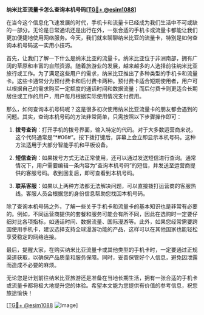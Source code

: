 **纳米比亚流量卡怎么查询本机号码[[TG💪+ @esim1088](https://t.me/s/esim1088)]**

在当今这个信息化飞速发展的时代，手机卡和流量卡已经成为我们生活中不可或缺的一部分。无论是日常通讯还是出行在外，一张合适的手机卡或流量卡都能让我们更加便捷地使用网络服务。今天，我们就来聊聊纳米比亚的流量卡，特别是如何查询本机号码这一实用小技巧。

首先，让我们了解一下什么是纳米比亚的流量卡。纳米比亚位于非洲南部，拥有广阔的草原和丰富的自然资源。随着旅游业的发展，越来越多的人选择前往纳米比亚旅行或工作。为了满足这些用户的需求，纳米比亚推出了多种类型的手机卡和流量卡。这些卡通常分为预付费卡和后付费卡两种。预付费卡适合短期使用者，用户可以根据自己的需求购买一定额度的通话时间和数据流量；而后付费卡则更适合长期居住或工作的用户，用户每月根据实际使用情况支付费用。

那么，如何查询本机号码呢？这是很多初次使用纳米比亚流量卡的朋友都会遇到的问题。其实，查询本机号码的方法非常简单，只需按照以下步骤操作即可：

1. **拨号查询**：打开手机的拨号界面，输入特定的代码。对于大多数运营商来说，这个代码通常是“*#06#”。按下拨打键后，屏幕上会立即显示本机号码。这种方法适用于大部分智能手机和平板设备。

2. **短信查询**：如果拨号方式无法正常使用，还可以通过发送短信进行查询。通常情况下，用户需要编辑一条内容为“查询本机号码”的短信，并发送至运营商提供的客服号码。收到回复后，即可查看到本机号码。

3. **联系客服**：如果以上两种方法都无法解决问题，可以直接拨打运营商的客服热线。客服人员会根据您的身份信息帮助您找回本机号码。

除了查询本机号码之外，了解一些关于手机卡和流量卡的基本知识也是非常有必要的。例如，不同运营商提供的套餐和服务可能会有所不同，因此在选购时一定要仔细对比各项指标，如通话时间、数据流量、国际漫游等。此外，如果您经常需要跨国使用手机卡，建议选择支持全球漫游功能的产品，这样可以在其他国家也能轻松享受稳定的网络连接。

最后，提醒大家，在购买纳米比亚流量卡或其他类型的手机卡时，一定要通过正规渠道获取，以确保产品质量和服务保障。同时，妥善保管好个人信息，避免因泄露而造成不必要的麻烦。

无论您是计划前往纳米比亚旅游还是准备在当地长期生活，拥有一张合适的手机卡或流量卡都将极大地提升您的体验。希望本文能为您提供有价值的参考信息，祝您旅途愉快！

[[TG💪+ @esim1088](https://t.me/s/esim1088) ![Image](https://i.postimg.cc/4NQfJmqS/Snipaste-2025-05-13-00-14-12.png)]